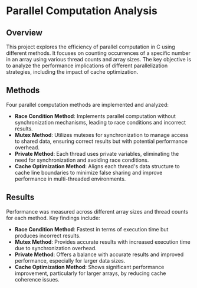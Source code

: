 # Parallel Computation Analysis

## Overview
This project explores the efficiency of parallel computation in C using different methods. It focuses on counting occurrences of a specific number in an array using various thread counts and array sizes. The key objective is to analyze the performance implications of different parallelization strategies, including the impact of cache optimization.

## Methods
Four parallel computation methods are implemented and analyzed:

- **Race Condition Method**: Implements parallel computation without synchronization mechanisms, leading to race conditions and incorrect results.
- **Mutex Method**: Utilizes mutexes for synchronization to manage access to shared data, ensuring correct results but with potential performance overhead.
- **Private Method**: Each thread uses private variables, eliminating the need for synchronization and avoiding race conditions.
- **Cache Optimization Method**: Aligns each thread's data structure to cache line boundaries to minimize false sharing and improve performance in multi-threaded environments.

## Results
Performance was measured across different array sizes and thread counts for each method. Key findings include:

- **Race Condition Method**: Fastest in terms of execution time but produces incorrect results.
- **Mutex Method**: Provides accurate results with increased execution time due to synchronization overhead.
- **Private Method**: Offers a balance with accurate results and improved performance, especially for larger data sizes.
- **Cache Optimization Method**: Shows significant performance improvement, particularly for larger arrays, by reducing cache coherence issues.
